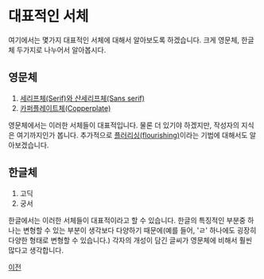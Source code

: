 # 대표적인 서체

여기에서는 몇가지 대표적인 서체에 대해서 알아보도록 하겠습니다. 크게 영문체, 한글체 두가지로 나누어서 알아봅시다.

## 영문체

1. [세리프체(Serif)와 산세리프체(Sans serif)](Serif_San-Serif.md "Serif & San-Serif")
2. [카퍼플레이트체(Copperplate)](Copperplate.md "Copperplate")

영문체에서는 이러한 서체들이 대표적입니다. 물론 더 있기야 하겠지만, 작성자의 지식은 여기까지인가 봅니다. 추가적으로 [플러리싱(flourishing)](Flourishing.md "Flourishing")이라는 기법에 대해서도 알아보겠습니다.

## 한글체
1. 고딕
2. 궁서

한글에서는 이러한 서체들이 대표적이라고 할 수 있습니다. 한글의 특징적인 부분중 하나는 변형할 수 있는 부분이 생각보다 다양하기 때문에(예를 들어, 'ㄹ' 하나에도 굉장히 다양한 형태로 변형할 수 있습니다.) 각자의 개성이 담긴 글씨가 영문체에 비해서 훨씬 많다고 생각합니다.

[이전](README.md "before")
